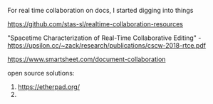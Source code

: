 For real time collaboration on docs, I started digging into things

https://github.com/stas-sl/realtime-collaboration-resources

"Spacetime Characterization of Real-Time Collaborative Editing" -
https://upsilon.cc/~zack/research/publications/cscw-2018-rtce.pdf

https://www.smartsheet.com/document-collaboration

open source solutions:
1.  https://etherpad.org/
2. 